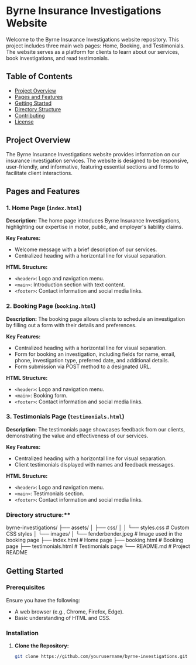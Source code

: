 # Byrne Insurance Investigations Website

Welcome to the Byrne Insurance Investigations website repository. This project includes three main web pages: Home, Booking, and Testimonials. The website serves as a platform for clients to learn about our services, book investigations, and read testimonials.

## Table of Contents

- [Project Overview](#project-overview)
- [Pages and Features](#pages-and-features)
- [Getting Started](#getting-started)
- [Directory Structure](#directory-structure)
- [Contributing](#contributing)
- [License](#license)

## Project Overview

The Byrne Insurance Investigations website provides information on our insurance investigation services. The website is designed to be responsive, user-friendly, and informative, featuring essential sections and forms to facilitate client interactions.

## Pages and Features

### 1. Home Page (`index.html`)

**Description:**
The home page introduces Byrne Insurance Investigations, highlighting our expertise in motor, public, and employer's liability claims.

**Key Features:**
- Welcome message with a brief description of our services.
- Centralized heading with a horizontal line for visual separation.

**HTML Structure:**
- `<header>`: Logo and navigation menu.
- `<main>`: Introduction section with text content.
- `<footer>`: Contact information and social media links.

### 2. Booking Page (`booking.html`)

**Description:**
The booking page allows clients to schedule an investigation by filling out a form with their details and preferences.

**Key Features:**
- Centralized heading with a horizontal line for visual separation.
- Form for booking an investigation, including fields for name, email, phone, investigation type, preferred date, and additional details.
- Form submission via POST method to a designated URL.

**HTML Structure:**
- `<header>`: Logo and navigation menu.
- `<main>`: Booking form.
- `<footer>`: Contact information and social media links.

### 3. Testimonials Page (`testimonials.html`)

**Description:**
The testimonials page showcases feedback from our clients, demonstrating the value and effectiveness of our services.

**Key Features:**
- Centralized heading with a horizontal line for visual separation.
- Client testimonials displayed with names and feedback messages.

**HTML Structure:**
- `<header>`: Logo and navigation menu.
- `<main>`: Testimonials section.
- `<footer>`: Contact information and social media links.

### Directory structure:**
byrne-investigations/
├── assets/
│   ├── css/
│   │   └── styles.css      # Custom CSS styles
│   └── images/
│       └── fenderbender.jpeg  # Image used in the booking page
├── index.html                # Home page
├── booking.html              # Booking page
├── testimonials.html         # Testimonials page
└── README.md                 # Project README


## Getting Started

### Prerequisites

Ensure you have the following:
- A web browser (e.g., Chrome, Firefox, Edge).
- Basic understanding of HTML and CSS.

### Installation

1. **Clone the Repository:**

   ```bash
   git clone https://github.com/yourusername/byrne-investigations.git


